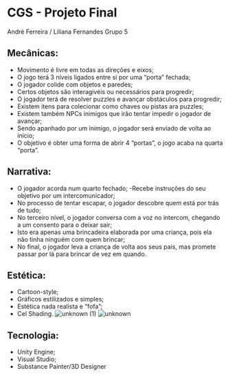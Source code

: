 # CGS - Projeto Final
André Ferreira / Liliana Fernandes
Grupo 5
## Mecânicas:
- Movimento é livre em todas as direções e eixos;
- O jogo terá 3 níveis ligados entre si por uma “porta” fechada;
- O jogador colide com objetos e paredes;
- Certos objetos são interagivéis ou necessários para progredir;
- O jogador terá de resolver puzzles e avançar obstáculos para progredir;
- Existem itens para colecionar como chaves ou pistas ara puzzles;
- Existem também NPCs inimigos que irão tentar impedir o jogador de avançar;
- Sendo apanhado por um inimigo, o jogador será enviado de volta ao inicio;
- O objetivo é obter uma forma de abrir 4 “portas”, o jogo acaba na quarta 
“porta”.

## Narrativa:
- O jogador acorda num quarto fechado;
-Recebe instruções do seu objetivo por um intercomunicador;
- No processo de tentar escapar, o jogador descobre quem está por trás de 
tudo;
- No terceiro nível, o jogador conversa com a voz no intercom, chegando a 
um consento para o deixar sair;
- Isto era apenas uma brincadeira elaborada por uma criança, pois ela não 
tinha ninguém com quem brincar;
- No final, o jogador leva a criança de volta aos seus pais, mas promete 
passar por lá para brincar de vez em quando.


## Estética:
- Cartoon-style;
- Gráficos estilizados e simples;
- Estética nada realista e “fofa”;
- Cel Shading.
![unknown (1)](https://user-images.githubusercontent.com/73597716/165636454-eeadf423-d78c-49ce-913a-05b9800229fd.png)
![unknown](https://user-images.githubusercontent.com/73597716/165636505-3e0b6d32-76fb-49f9-be4b-e1e3df5a3185.png)

## Tecnologia:
- Unity Engine;
- Visual Studio;
- Substance Painter/3D Designer
